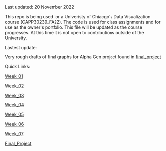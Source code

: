 Last updated: 20 November 2022

This repo is being used for a Univeristy of Chiacgo's Data Visualization course (CAPP30239_FA22).  The code is used for class assignments and for use as the owner's portfolio.  This file will be updated as the course progresses.  At this time it is not open to contributions outside of the University.

Lastest update: 

Very rough drafts of final graphs for Alpha Gen project found in <a href="https://rconnie.github.io/CAPP30239_FA22/final_project/final.html">final_project</a> 


Quick Links: 

<a href="https://github.com/RConnie/CAPP30239_FA22/tree/main/week_01">Week_01</a>

<a href="https://github.com/RConnie/CAPP30239_FA22/tree/main/week_02">Week_02</a>

<a href="https://github.com/RConnie/CAPP30239_FA22/tree/main/week_03">Week_03</a>

<a href="https://github.com/RConnie/CAPP30239_FA22/tree/main/week_04">Week_04</a>

<a href="https://github.com/RConnie/CAPP30239_FA22/tree/main/week_05">Week_05</a>

<a href="https://github.com/RConnie/CAPP30239_FA22/tree/main/week_06">Week_06</a>

<a href="https://github.com/RConnie/CAPP30239_FA22/tree/main/week_07">Week_07</a>

<a href="https://github.com/RConnie/CAPP30239_FA22/tree/main/final_project">Final_Project</a>


